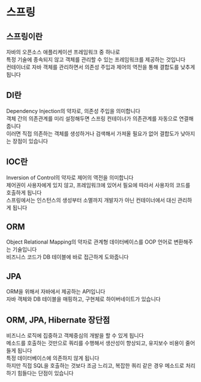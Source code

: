 # 스프링
## 스프링이란
자바의 오픈소스 애플리케이션 프레임워크 중 하나로  
특정 기술에 종속되지 않고 객체를 관리할 수 있는 프레임워크를 제공하는 것입니다  
컨테이너로 자바 객체를 관리하면서 의존성 주입과 제어의 역전을 통해 결합도를 낮추게 됩니다

## DI란
Dependency Injection의 약자로, 의존성 주입을 의미합니다  
객체 간의 의존관계를 미리 설정해두면 스프링 컨테이너가 의존관계를 자동으로 연결해줍니다  
이러면 직접 의존하는 객체를 생성하거나 검색해서 가져올 필요가 없어 결합도가 낮아지는 장점이 있습니다

## IOC란
Inversion of Control의 약자로 제어의 역전을 의미합니다  
제어권이 사용자에게 있지 않고, 프레임워크에 있어서 필요에 따라서 사용자의 코드를 호출하게 됩니다  
스프링에서는 인스턴스의 생성부터 소멸까지 개발자가 아닌 컨테이너에서 대신 관리하게 됩니다

## ORM
Object Relational Mapping의 약자로 관계형 데이터베이스를 OOP 언어로 변환해주는 기술입니다  
비즈니스 코드가 DB 테이블에 바로 접근하게 도와줍니다  

## JPA
ORM을 위해서 자바에서 제공하는 API입니다  
자바 객체와 DB 테이블을 매핑하고, 구현체로 하이버네이트가 있습니다

## ORM, JPA, Hibernate 장단점
비즈니스 로직에 집중하고 객체중심의 개발을 할 수 있게 됩니다  
메소드를 호출하는 것만으로 쿼리를 수행해서 생산성이 향상되고, 유지보수 비용이 줄어들게 됩니다  
특정 데이터베이스에 의존하지 않게 됩니다  
하지만 직접 SQL을 호출하는 것보다 조금 느리고, 복잡한 쿼리 같은 경우 메소드로 처리하기 힘들다는 단점이 있습니다
